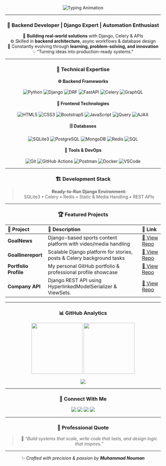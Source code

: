 <!-- 💎 VIP Developer Profile for Muhammad Nouman | Highly Professional Edition -->

<div align="center">

<img src="https://readme-typing-svg.herokuapp.com?font=Poppins&weight=700&size=32&duration=3000&pause=600&color=00E0FF&center=true&vCenter=true&width=800&lines=👋+Hi,+I'm+Muhammad+Nouman;💻+Backend+Engineer+%26+Django+Developer;🚀+Crafting+Scalable+Web+%26+Automation+Systems;🎯+Driven+by+Code,+Creativity,+and+Clarity" alt="Typing Animation" />

---

### 💎 Backend Developer | Django Expert | Automation Enthusiast
🎯 **Building real-world solutions** with Django, Celery & APIs  
⚙️ Skilled in **backend architecture**, async workflows & database design  
🌱 Constantly evolving through **learning, problem-solving, and innovation**  
💡 “Turning ideas into production-ready systems.”

---

### 🧠 Technical Expertise

#### ⚙️ Backend Frameworks
![Python](https://img.shields.io/badge/Python-3776AB?style=for-the-badge&logo=python&logoColor=white)
![Django](https://img.shields.io/badge/Django-092E20?style=for-the-badge&logo=django&logoColor=white)
![DRF](https://img.shields.io/badge/DRF-ff1709?style=for-the-badge&logo=django&logoColor=white)
![FastAPI](https://img.shields.io/badge/FastAPI-009688?style=for-the-badge&logo=fastapi&logoColor=white)
![Celery](https://img.shields.io/badge/Celery-37814A?style=for-the-badge&logo=celery&logoColor=white)
![GraphQL](https://img.shields.io/badge/GraphQL-E10098?style=for-the-badge&logo=graphql&logoColor=white)

#### 🎨 Frontend Technologies
![HTML5](https://img.shields.io/badge/HTML5-E34F26?style=for-the-badge&logo=html5&logoColor=white)
![CSS3](https://img.shields.io/badge/CSS3-1572B6?style=for-the-badge&logo=css3&logoColor=white)
![Bootstrap5](https://img.shields.io/badge/Bootstrap-7952B3?style=for-the-badge&logo=bootstrap&logoColor=white)
![JavaScript](https://img.shields.io/badge/JavaScript-F7DF1E?style=for-the-badge&logo=javascript&logoColor=black)
![jQuery](https://img.shields.io/badge/jQuery-0769AD?style=for-the-badge&logo=jquery&logoColor=white)
![AJAX](https://img.shields.io/badge/AJAX-005571?style=for-the-badge)

#### 🗄️ Databases
![SQLite3](https://img.shields.io/badge/SQLite3-003B57?style=for-the-badge&logo=sqlite&logoColor=white)
![PostgreSQL](https://img.shields.io/badge/PostgreSQL-316192?style=for-the-badge&logo=postgresql&logoColor=white)
![MongoDB](https://img.shields.io/badge/MongoDB-47A248?style=for-the-badge&logo=mongodb&logoColor=white)
![Redis](https://img.shields.io/badge/Redis-DC382D?style=for-the-badge&logo=redis&logoColor=white)
![SQL](https://img.shields.io/badge/SQL-4479A1?style=for-the-badge&logo=database&logoColor=white)

#### 🔧 Tools & DevOps
![Git](https://img.shields.io/badge/Git-F05032?style=for-the-badge&logo=git&logoColor=white)
![GitHub Actions](https://img.shields.io/badge/GitHub%20Actions-2088FF?style=for-the-badge&logo=githubactions&logoColor=white)
![Postman](https://img.shields.io/badge/Postman-FF6C37?style=for-the-badge&logo=postman&logoColor=white)
![Docker](https://img.shields.io/badge/Docker-2496ED?style=for-the-badge&logo=docker&logoColor=white)
![VSCode](https://img.shields.io/badge/VSCode-007ACC?style=for-the-badge&logo=visual-studio-code&logoColor=white)

---

### 🏗️ Development Stack
> **Ready-to-Run Django Environment:**  
> SQLite3 • Celery • Redis • Static & Media Handling • REST APIs  

---

### 🏆 Featured Projects

| 🚀 Project | 📝 Description | 🔗 Link |
|:-----------|:-----------------|:--------|
| **GoalNews** | Django-based sports content platform with video/media handling | [🔗 View Repo](https://github.com/MuhammadNouman769/goalnews) |
| **Goallinereport** | Scalable Django platform for stories, posts & Celery background tasks | [🔗 View Repo](https://github.com/MuhammadNouman769/Goallinereport) |
| **Portfolio Profile** | My personal GitHub portfolio & professional profile showcase | [🔗 View Repo](https://github.com/MuhammadNouman769/MuhammadNouman769) |
| **Company API** |Django REST API using HyperlinkedModelSerializer & ViewSets.| [🔗 View Repo](https://github.com/MuhammadNouman769/company_api) |


---

### 📊 GitHub Analytics
<p align="center">
  <img src="https://github-readme-stats.vercel.app/api?username=MuhammadNouman769&show_icons=true&theme=tokyonight&hide_border=true&border_radius=10" height="165">
  <img src="https://github-readme-streak-stats.herokuapp.com?user=MuhammadNouman769&theme=tokyonight&hide_border=true&border_radius=10" height="165">
</p>

<p align="center">
  <img src="https://github-readme-stats.vercel.app/api/top-langs/?username=MuhammadNouman769&layout=compact&theme=tokyonight&hide_border=true&border_radius=10">
</p>

---

### 🤝 Connect With Me
<p align="center"> <a href="mailto:nomannisar769@gmail.com"><img src="https://img.shields.io/badge/Email-D14836?style=for-the-badge&logo=gmail&logoColor=white"/></a> <a href="https://www.linkedin.com/in/muhammad-nouman-524ab9360/"><img src="https://img.shields.io/badge/LinkedIn-0077B5?style=for-the-badge&logo=linkedin&logoColor=white"/></a> <a href="https://github.com/MuhammadNouman769"><img src="https://img.shields.io/badge/GitHub-181717?style=for-the-badge&logo=github"/></a> <a href="https://www.post.com/yourusername"><img src="https://img.shields.io/badge/Post-FF4500?style=for-the-badge&logo=post&logoColor=white"/></a> </p>

---

### 💬 Professional Quote
> 🧩 *“Build systems that scale, write code that lasts, and design logic that inspires.”*

---

✨ _Crafted with precision & passion by **Muhammad Nouman**_
</div>
